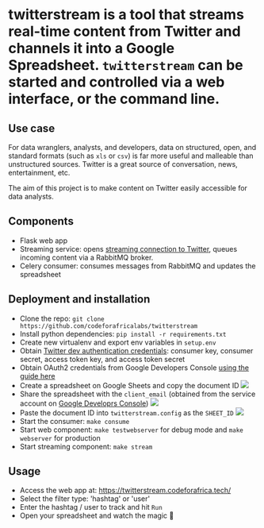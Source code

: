 # twitterstream is a tool that streams real-time content from Twitter and channels it into a Google Spreadsheet. `twitterstream` can be started and controlled via a web interface, or the command line.

## Use case
For data wranglers, analysts, and developers, data on structured, open, and standard formats (such as `xls` or `csv`) is far more useful and malleable than unstructured sources.
Twitter is a great source of conversation, news, entertainment, etc.

The aim of this project is to make content on Twitter easily accessible for data analysts.


## Components
* Flask web app
* Streaming service: opens [streaming connection to Twitter](https://dev.twitter.com/streaming/overview), queues incoming content via a RabbitMQ broker.
* Celery consumer:  consumes messages from RabbitMQ and updates the spreadsheet

## Deployment and installation
* Clone the repo:  `git clone https://github.com/codeforafricalabs/twitterstream`
* Install python dependencies: `pip install -r requirements.txt`
* Create new virtualenv and export env variables in `setup.env`
* Obtain [Twitter dev authentication credentials](https://dev.twitter.com/oauth): consumer key, consumer secret, access token key, and access token secret
* Obtain OAuth2 credentials from Google Developers Console [using the guide here](http://gspread.readthedocs.org/en/latest/oauth2.html)
* Create a spreadsheet on Google Sheets and copy the document ID
![](https://lh3.googleusercontent.com/9GV5nedO27vtnOhlnl4HfWwhf8H0Yt0zU9nG4r2dH42MhmQrQYXm1jIphndBLqtii7UDx9fewG080g=w1518-h74-no)
* Share the spreadsheet with the `client_email` (obtained from the service account on [Google Developrs Console](http://gspread.readthedocs.org/en/latest/oauth2.html)) 
![](https://goo.gl/ZiWpk9)
* Paste the document ID into `twitterstream.config` as the `SHEET_ID`
![](https://goo.gl/93qNKs)
* Start the consumer:  `make consume`
* Start web component: `make testwebserver` for debug mode and `make webserver` for production
* Start streaming component: `make stream`


## Usage

* Access the web app at: https://twitterstream.codeforafrica.tech/
* Select the filter type: 'hashtag' or 'user'
* Enter the hashtag / user to track and hit `Run`
* Open your spreadsheet and watch the magic :raised_hands:
